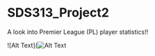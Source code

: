 # SDS313_Project2

A look into Premier League (PL) player statistics!!

![Alt Text](![Alt Text](https://media.giphy.com/media/vFKqnCdLPNOKc/giphy.gif)
